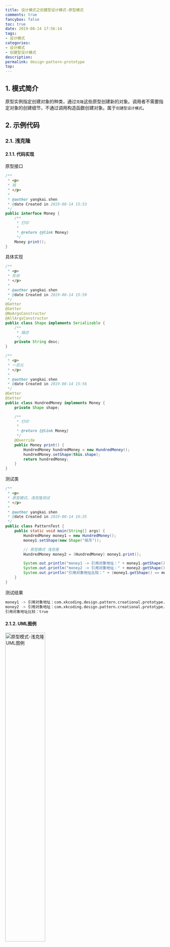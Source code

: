 ```yaml
---
title: 设计模式之创建型设计模式-原型模式
comments: true
fancybox: false
toc: true
date: 2019-08-14 17:56:14
tags:
- 设计模式
categories:
- 设计模式
- 创建型设计模式
description:
permalink: design-pattern-prototype
top:
---
```

## 1. 模式简介

原型实例指定创建对象的种类，通过`克隆`这些原型创建新的对象。调用者不需要指定对象的创建细节，不通过调用构造函数创建对象。属于`创建型设计模式`。

<!--more-->

## 2. 示例代码

### 2.1. 浅克隆

#### 2.1.1. 代码实现

原型接口

```java
/**
 * <p>
 * 钱
 * </p>
 *
 * @author yangkai.shen
 * @date Created in 2019-08-14 15:53
 */
public interface Money {
    /**
     * 打印
     *
     * @return {@link Money}
     */
    Money print();
}
```

具体实现

```java
/**
 * <p>
 * 形状
 * </p>
 *
 * @author yangkai.shen
 * @date Created in 2019-08-14 15:59
 */
@Getter
@Setter
@NoArgsConstructor
@AllArgsConstructor
public class Shape implements Serializable {
    /**
     * 描述
     */
    private String desc;
}

/**
 * <p>
 * 一百元
 * </p>
 *
 * @author yangkai.shen
 * @date Created in 2019-08-14 15:56
 */
@Getter
@Setter
public class HundredMoney implements Money {
    private Shape shape;

    /**
     * 打印
     *
     * @return {@link Money}
     */
    @Override
    public Money print() {
        HundredMoney hundredMoney = new HundredMoney();
        hundredMoney.setShape(this.shape);
        return hundredMoney;
    }
}
```

测试类

```java
/**
 * <p>
 * 原型模式，浅克隆测试
 * </p>
 *
 * @author yangkai.shen
 * @date Created in 2019-08-14 16:35
 */
public class PatternTest {
    public static void main(String[] args) {
        HundredMoney money1 = new HundredMoney();
        money1.setShape(new Shape("纸币"));

        // 原型模式 浅克隆
        HundredMoney money2 = (HundredMoney) money1.print();

        System.out.println("money1 -> 引用对象地址：" + money1.getShape());
        System.out.println("money2 -> 引用对象地址：" + money2.getShape());
        System.out.println("引用对象地址比较：" + (money1.getShape() == money2.getShape()));
    }
}
```

测试结果

```bash
money1 -> 引用对象地址：com.xkcoding.design.pattern.creational.prototype.Shape@1d44bcfa
money2 -> 引用对象地址：com.xkcoding.design.pattern.creational.prototype.Shape@1d44bcfa
引用对象地址比较：true
```

#### 2.1.2. UML图例

<img src="https://static.xkcoding.com/blog/2019-08-19-prototype-shallowclone-uml.png" width="50%" alt="原型模式-浅克隆UML图例"/>

### 2.2. 深克隆

> 深克隆一定需要实现 `Serializable` 接口

#### 2.2.1. 代码实现

原型接口

```java
/**
 * <p>
 * 钱
 * </p>
 *
 * @author yangkai.shen
 * @date Created in 2019-08-14 15:53
 */
public interface Money {
    /**
     * 打印
     *
     * @return {@link Money}
     */
    Money print();
}
```

具体实现

```java
/**
 * <p>
 * 形状
 * </p>
 *
 * @author yangkai.shen
 * @date Created in 2019-08-14 15:59
 */
@Getter
@Setter
@NoArgsConstructor
@AllArgsConstructor
public class Shape implements Serializable {
    /**
     * 描述
     */
    private String desc;
}

/**
 * <p>
 * 一百元
 * </p>
 *
 * @author yangkai.shen
 * @date Created in 2019-08-14 15:56
 */
@Getter
@Setter
public class HundredMoney implements Money, Cloneable, Serializable {
    private Shape shape;

    /**
     * 打印
     *
     * @return {@link Money}
     */
    @Override
    public Money print() {
        return (Money) this.clone();
    }

    @Override
    protected Object clone() {
        return this.deepClone();
    }

    @SneakyThrows
    private Object deepClone() {
        @Cleanup ByteArrayOutputStream bos = new ByteArrayOutputStream();
        @Cleanup ObjectOutputStream oos = new ObjectOutputStream(bos);
        oos.writeObject(this);

        @Cleanup ByteArrayInputStream bis = new ByteArrayInputStream(bos.toByteArray());
        @Cleanup ObjectInputStream ois = new ObjectInputStream(bis);

        return ois.readObject();
    }

}
```

测试类

```java
/**
 * <p>
 * 原型模式，深克隆测试，注意所有引用对象均需要实现 {@link java.io.Serializable} 接口
 * </p>
 *
 * @author yangkai.shen
 * @date Created in 2019-08-14 17:29
 */
public class PatternTest {
    public static void main(String[] args) {
        HundredMoney money1 = new HundredMoney();
        money1.setShape(new Shape("纸币"));

        // 原型模式 深克隆
        HundredMoney money2 = (HundredMoney) money1.print();

        System.out.println("money1 -> 引用对象地址：" + money1.getShape());
        System.out.println("money2 -> 引用对象地址：" + money2.getShape());
        System.out.println("引用对象地址比较：" + (money1.getShape() == money2.getShape()));
    }
}
```

测试结果

```bash
money1 -> 引用对象地址：com.xkcoding.design.pattern.creational.prototype.Shape@355da254
money2 -> 引用对象地址：com.xkcoding.design.pattern.creational.prototype.Shape@12edcd21
引用对象地址比较：false
```

#### 2.2.2. UML图例

<img src="https://static.xkcoding.com/blog/2019-08-19-prototype-deepclone-uml.png" width="50%" alt="原型模式-深克隆UML图例"/>



## 3. 应用

```java
// BeanUtils.copyProperties()

// JSON.parseObject()

// Guava copy 的工具类

// spring 中的 scope = "prototype" 就是通过加载 Spring 容器中的对象模板，复制出多实例的

// JDK 中 Arrays.copyOf()
```

## 4. 场景

- 类初始化消耗资源较多
- 创建对象的时候步骤繁琐（数据准备、访问权限等初始化）
- 构造函数复杂
- 循环体重创建大量对象

## 6. 优缺点

**优点：** 原型模式性能比直接new一个对象性能高；简化了创建过程

**缺点：** 必须配备克隆（或者可拷贝）方法；对克隆复杂对象或者对克隆出的对象进行复杂改造时，容易带来风险；`浅克隆` 和 `深克隆` 要运用得当

## 7. 完整代码地址

https://github.com/xkcoding/design-pattern/tree/master/src/main/java/com/xkcoding/design/pattern/creational/prototype